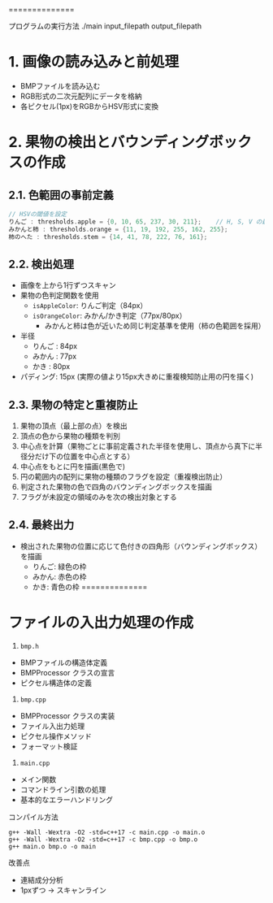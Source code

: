 ==============

プログラムの実行方法
./main input_filepath output_filepath

# 1. 画像の読み込みと前処理
- BMPファイルを読み込む
- RGB形式の二次元配列にデータを格納
- 各ピクセル(1px)をRGBからHSV形式に変換

# 2. 果物の検出とバウンディングボックスの作成
## 2.1. 色範囲の事前定義
```cpp
// HSVの閾値を設定
りんご : thresholds.apple = {0, 10, 65, 237, 30, 211};    // H, S, V の最小・最大値
みかんと柿 : thresholds.orange = {11, 19, 192, 255, 162, 255};
柿のへた : thresholds.stem = {14, 41, 78, 222, 76, 161};
```

## 2.2. 検出処理
- 画像を上から1行ずつスキャン
- 果物の色判定関数を使用
  - `isAppleColor`: りんご判定（84px）
  - `isOrangeColor`: みかん/かき判定（77px/80px）
    - みかんと柿は色が近いため同じ判定基準を使用（柿の色範囲を採用）
- 半径
  - りんご : 84px
  - みかん : 77px
  - かき : 80px
- パディング: 15px (実際の値より15px大きめに重複検知防止用の円を描く)

## 2.3. 果物の特定と重複防止
1. 果物の頂点（最上部の点）を検出
2. 頂点の色から果物の種類を判別
3. 中心点を計算（果物ごとに事前定義された半径を使用し、頂点から真下に半径分だけ下の位置を中心点とする）
4. 中心点をもとに円を描画(黒色で)
5. 円の範囲内の配列に果物の種類のフラグを設定（重複検出防止）
6. 判定された果物の色で四角のバウンディングボックスを描画
6. フラグが未設定の領域のみを次の検出対象とする

## 2.4. 最終出力
- 検出された果物の位置に応じて色付きの四角形（バウンディングボックス）を描画
  - りんご: 緑色の枠
  - みかん: 赤色の枠
  - かき: 青色の枠
==============


 
# ファイルの入出力処理の作成

1. `bmp.h`
- BMPファイルの構造体定義
- BMPProcessor クラスの宣言
- ピクセル構造体の定義

1. `bmp.cpp`
- BMPProcessor クラスの実装
- ファイル入出力処理
- ピクセル操作メソッド
- フォーマット検証

1. `main.cpp`
- メイン関数
- コマンドライン引数の処理
- 基本的なエラーハンドリング

コンパイル方法
```
g++ -Wall -Wextra -O2 -std=c++17 -c main.cpp -o main.o
g++ -Wall -Wextra -O2 -std=c++17 -c bmp.cpp -o bmp.o
g++ main.o bmp.o -o main
```


改善点  
 - 連結成分分析
 - 1pxずつ → スキャンライン